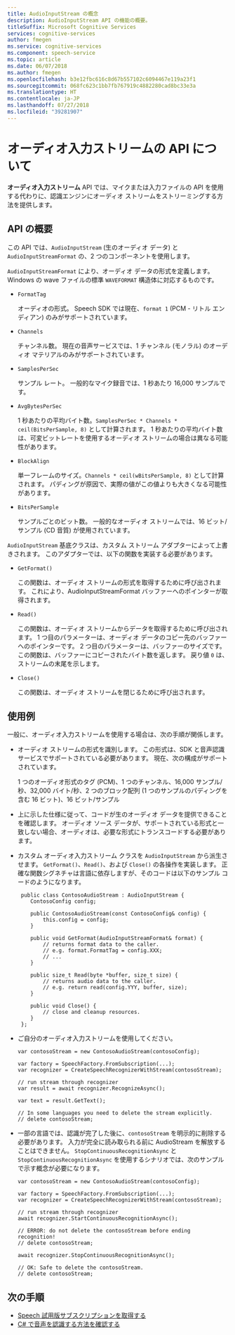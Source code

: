 ```yaml
---
title: AudioInputStream の概念
description: AudioInputStream API の機能の概要。
titleSuffix: Microsoft Cognitive Services
services: cognitive-services
author: fmegen
ms.service: cognitive-services
ms.component: speech-service
ms.topic: article
ms.date: 06/07/2018
ms.author: fmegen
ms.openlocfilehash: b3e12fbc616c8d67b557102c6094467e119a23f1
ms.sourcegitcommit: 068fc623c1bb7fb767919c4882280cad8bc33e3a
ms.translationtype: HT
ms.contentlocale: ja-JP
ms.lasthandoff: 07/27/2018
ms.locfileid: "39281907"
---
```

# <a name="about-the-audio-input-stream-api"></a>オーディオ入力ストリームの API について

**オーディオ入力ストリーム** API では、マイクまたは入力ファイルの API を使用する代わりに、認識エンジンにオーディオ ストリームをストリーミングする方法を提供します。

## <a name="api-overview"></a>API の概要

この API では、`AudioInputStream` (生のオーディオ データ) と `AudioInputStreamFormat` の、2 つのコンポーネントを使用します。

`AudioInputStreamFormat` により、オーディオ データの形式を定義します。 Windows の wave ファイルの標準 `WAVEFORMAT` 構造体に対応するものです。

  - `FormatTag`

    オーディオの形式。 Speech SDK では現在、`format 1` (PCM - リトル エンディアン) のみがサポートされています。

  - `Channels`

    チャンネル数。 現在の音声サービスでは、1 チャンネル (モノラル) のオーディオ マテリアルのみがサポートされています。

  - `SamplesPerSec`

    サンプル レート。 一般的なマイク録音では、1 秒あたり 16,000 サンプルです。

  - `AvgBytesPerSec`

    1 秒あたりの平均バイト数。`SamplesPerSec * Channels * ceil(BitsPerSample, 8)` として計算されます。 1 秒あたりの平均バイト数は、可変ビットレートを使用するオーディオ ストリームの場合は異なる可能性があります。

  - `BlockAlign`

    単一フレームのサイズ。`Channels * ceil(wBitsPerSample, 8)` として計算されます。 パディングが原因で、実際の値がこの値よりも大きくなる可能性があります。

  - `BitsPerSample`

    サンプルごとのビット数。 一般的なオーディオ ストリームでは、16 ビット/サンプル (CD 音質) が使用されています。

`AudioInputStream` 基底クラスは、カスタム ストリーム アダプターによって上書きされます。 このアダプターでは、以下の関数を実装する必要があります。

   - `GetFormat()`

     この関数は、オーディオ ストリームの形式を取得するために呼び出されます。 これにより、AudioInputStreamFormat バッファーへのポインターが取得されます。

   - `Read()`

     この関数は、オーディオ ストリームからデータを取得するために呼び出されます。 1 つ目のパラメーターは、オーディオ データのコピー先のバッファーへのポインターです。 2 つ目のパラメーターは、バッファーのサイズです。 この関数は、バッファーにコピーされたバイト数を返します。 戻り値 `0` は、ストリームの末尾を示します。

   - `Close()`

     この関数は、オーディオ ストリームを閉じるために呼び出されます。

## <a name="usage-examples"></a>使用例

一般に、オーディオ入力ストリームを使用する場合は、次の手順が関係します。

  - オーディオ ストリームの形式を識別します。 この形式は、SDK と音声認識サービスでサポートされている必要があります。 現在、次の構成がサポートされています。

    1 つのオーディオ形式のタグ (PCM)、1 つのチャンネル、16,000 サンプル/秒、32,000 バイト/秒、2 つのブロック配列 (1 つのサンプルのパディングを含む 16 ビット)、16 ビット/サンプル

  - 上に示した仕様に従って、コードが生のオーディオ データを提供できることを確認します。 オーディオ ソース データが、サポートされている形式と一致しない場合、オーディオは、必要な形式にトランスコードする必要があります。

  - カスタム オーディオ入力ストリーム クラスを `AudioInputStream` から派生させます。 `GetFormat()`、`Read()`、および `Close()` の各操作を実装します。 正確な関数シグネチャは言語に依存しますが、そのコードは以下のサンプル コードのようになります。

    ```
     public class ContosoAudioStream : AudioInputStream {
        ContosoConfig config;

        public ContosoAudioStream(const ContosoConfig& config) {
            this.config = config;
        }

        public void GetFormat(AudioInputStreamFormat& format) {
            // returns format data to the caller.
            // e.g. format.FormatTag = config.XXX;
            // ...
        }

        public size_t Read(byte *buffer, size_t size) {
            // returns audio data to the caller.
            // e.g. return read(config.YYY, buffer, size);
        }

        public void Close() {
            // close and cleanup resources.
        }
     };
    ```

  - ご自分のオーディオ入力ストリームを使用してください。

    ```
    var contosoStream = new ContosoAudioStream(contosoConfig);

    var factory = SpeechFactory.FromSubscription(...);
    var recognizer = CreateSpeechRecognizerWithStream(contosoStream);

    // run stream through recognizer
    var result = await recognizer.RecognizeAsync();

    var text = result.GetText();

    // In some languages you need to delete the stream explicitly.
    // delete contosoStream;
    ```

  - 一部の言語では、認識が完了した後に、`contosoStream` を明示的に削除する必要があります。 入力が完全に読み取られる前に AudioStream を解放することはできません。 `StopContinuousRecognitionAsync` と `StopContinuousRecognitionAsync` を使用するシナリオでは、次のサンプルで示す概念が必要になります。

    ```
    var contosoStream = new ContosoAudioStream(contosoConfig);

    var factory = SpeechFactory.FromSubscription(...);
    var recognizer = CreateSpeechRecognizerWithStream(contosoStream);

    // run stream through recognizer
    await recognizer.StartContinuousRecognitionAsync();

    // ERROR: do not delete the contosoStream before ending recognition!
    // delete contosoStream;

    await recognizer.StopContinuousRecognitionAsync();

    // OK: Safe to delete the contosoStream.
    // delete contosoStream;
    ```

## <a name="next-steps"></a>次の手順

* [Speech 試用版サブスクリプションを取得する](https://azure.microsoft.com/try/cognitive-services/)
* [C# で音声を認識する方法を確認する](quickstart-csharp-dotnet-windows.md)

